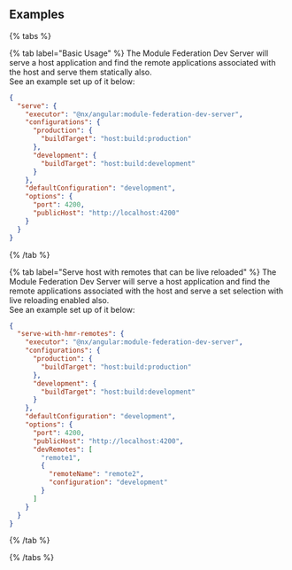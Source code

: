 ## Examples

{% tabs %}

{% tab label="Basic Usage" %}
The Module Federation Dev Server will serve a host application and find the remote applications associated with the host and serve them statically also.  
See an example set up of it below:

```json
{
  "serve": {
    "executor": "@nx/angular:module-federation-dev-server",
    "configurations": {
      "production": {
        "buildTarget": "host:build:production"
      },
      "development": {
        "buildTarget": "host:build:development"
      }
    },
    "defaultConfiguration": "development",
    "options": {
      "port": 4200,
      "publicHost": "http://localhost:4200"
    }
  }
}
```

{% /tab %}

{% tab label="Serve host with remotes that can be live reloaded" %}
The Module Federation Dev Server will serve a host application and find the remote applications associated with the host and serve a set selection with live reloading enabled also.  
See an example set up of it below:

```json
{
  "serve-with-hmr-remotes": {
    "executor": "@nx/angular:module-federation-dev-server",
    "configurations": {
      "production": {
        "buildTarget": "host:build:production"
      },
      "development": {
        "buildTarget": "host:build:development"
      }
    },
    "defaultConfiguration": "development",
    "options": {
      "port": 4200,
      "publicHost": "http://localhost:4200",
      "devRemotes": [
        "remote1",
        {
          "remoteName": "remote2",
          "configuration": "development"
        }
      ]
    }
  }
}
```

{% /tab %}

{% /tabs %}
